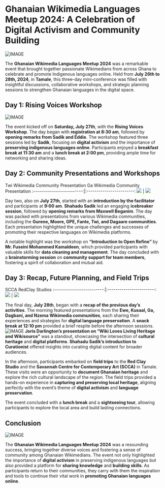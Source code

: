 # Ghanaian Wikimedia Languages Meetup 2024: A Celebration of Digital Activism and Community Building

![IMAGE](https://upload.wikimedia.org/wikipedia/commons/a/aa/Ghanaian_Languages_Wikimedia_Community_2024_03.jpg)

The **Ghanaian Wikimedia Languages Meetup 2024** was a remarkable event that brought together passionate Wikimedians from across Ghana to celebrate and promote Indigenous languages online. Held from **July 26th to 28th, 2024**, in **Tamale**, this three-day mini-conference was filled with insightful discussions, collaborative workshops, and strategic planning sessions to strengthen Ghanaian languages in the digital space.

## Day 1: Rising Voices Workshop
![IMAGE](https://upload.wikimedia.org/wikipedia/commons/7/77/Ghanaian_language_wikimedia_community_meetup_2024_edition_17.jpg)

The event kicked off on **Saturday, July 27th**, with the **Rising Voices Workshop**. The day began with **registration at 8:30 am**, followed by **opening remarks from Sadik and Eddie**. The workshop featured three sessions led by **Sadik**, focusing on **digital activism** and the importance of **preserving indigenous languages online**. Participants enjoyed a **breakfast break at 11:30 am** and a **lunch break at 2:00 pm**, providing ample time for networking and sharing ideas.

## Day 2: Community Presentations and Workshops
  Twi Wikimedia Community Presentation     Ga Wikimedia Community Presentation
:-------------------------:|:------------------------:
![](https://upload.wikimedia.org/wikipedia/commons/3/3c/Ghanaian_language_wikimedia_community_meetup_2024_edition_15.jpg)  |  ![](https://upload.wikimedia.org/wikipedia/commons/3/3d/Ghanaian_language_wikimedia_community_meetup_2024_edition_11.jpg)

Day two, also on **July 27th**, started with an **introduction by the facilitator** and participants at **9:00 am**. **Shahadu Sadik** led an engaging **icebreaker session**, followed by **opening remarks from Maxwell Beganim**. The day was packed with presentations from various Wikimedia communities, including the **Gurene, Moore, GPE, Fante, Twi, and Dagaare communities**. Each presentation highlighted the unique challenges and successes of promoting their respective languages on Wikimedia platforms.

A notable highlight was the workshop on **“Introduction to Open Refine”** by **Mr. Fuseini Mohammed Kamaldeen**, which provided participants with valuable skills for **data cleaning and management**. The day concluded with a **brainstorming session** on **community support for team members**, fostering a spirit of collaboration and mutual aid.

## Day 3: Recap, Future Planning, and Field Trips
  SCCA                        RedClay Studios
:-------------------------:|:------------------------:
![](https://upload.wikimedia.org/wikipedia/commons/b/bf/Ghanaian_language_wikimedia_community_meetup_2024_edition_03.jpg)  |  ![](https://upload.wikimedia.org/wikipedia/commons/6/67/Ghanaian_language_wikimedia_community_meetup_2024_edition_02.jpg)


The final day, **July 28th**, began with a **recap of the previous day’s activities**. The morning featured presentations from the **Ewe, Kusaal, Ga, Dagbani, and Nzema Wikimedia communities**, each sharing their experiences and strategies for **digital language preservation**. A **snack break at 12:10 pm** provided a brief respite before the afternoon sessions.
![IMAGE](https://upload.wikimedia.org/wikipedia/commons/2/2a/Ghanaian_language_wikimedia_community_meetup_2024_edition_10.jpg)
**Joris Darlington’s presentation on “Wiki Loves Living Heritage and Wikisource”** was a standout, showcasing the intersection of **cultural heritage** and **digital platforms**. **Shahadu Sadik’s introduction to Curationist** offered insights into curating digital content for broader audiences.

In the afternoon, participants embarked on **field trips** to the **Red Clay Studio** and the **Savannah Centre for Contemporary Art (SCCA)** in Tamale. These visits were an opportunity to **document Ghanaian heritage** and explore the rich cultural landscape of the region. The field trips provided a hands-on experience in **capturing and preserving local heritage**, aligning perfectly with the event’s theme of **digital activism** and **language preservation**.

The event concluded with a **lunch break** and a **sightseeing tour**, allowing participants to explore the local area and build lasting connections.

## Conclusion
![IMAGE](https://upload.wikimedia.org/wikipedia/commons/0/02/Ghanaian_Languages_Wikimedia_Community_2024_09.jpg)

The **Ghanaian Wikimedia Languages Meetup 2024** was a resounding success, bringing together diverse voices and fostering a sense of community among Ghanaian Wikimedians. The event not only highlighted the importance of **digital activism** in preserving indigenous languages but also provided a platform for **sharing knowledge** and **building skills**. As participants return to their communities, they carry with them the inspiration and tools to continue their vital work in **promoting Ghanaian languages online**.
```
